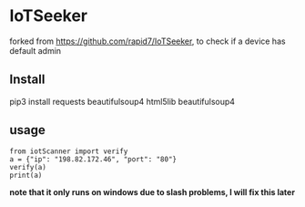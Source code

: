 # IoTSeeker

forked from https://github.com/rapid7/IoTSeeker, to check if a device has default admin

## Install

pip3 install requests beautifulsoup4 html5lib beautifulsoup4

## usage

```
from iotScanner import verify
a = {"ip": "198.82.172.46", "port": "80"}
verify(a)
print(a)
```

**note that it only runs on windows due to slash problems, I will fix this later**

